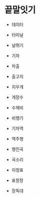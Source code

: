 # 끝말잇기

* 데이터
- 터미널
* 널뛰기
- 기차
* 차출
- 출고지
* 지우개
- 개장수
* 수제비
- 비행기
* 기차역
- 역주행
* 행진곡
- 곡소리
* 이정표
- 표창장
* 장독대








